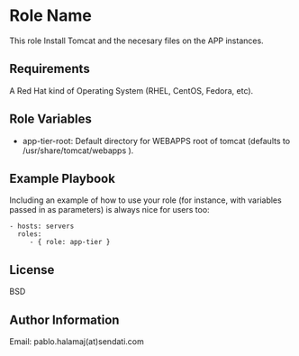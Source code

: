 Role Name
=========

This role Install Tomcat and the necesary files on the APP instances.

Requirements
------------

A Red Hat kind of Operating System (RHEL, CentOS, Fedora, etc).

Role Variables
--------------

* app-tier-root: Default directory for WEBAPPS root of tomcat (defaults to /usr/share/tomcat/webapps ).

Example Playbook
----------------

Including an example of how to use your role (for instance, with variables passed in as parameters) is always nice for users too:

    - hosts: servers
      roles:
         - { role: app-tier }

License
-------

BSD

Author Information
------------------

Email: pablo.halamaj(at)sendati.com
